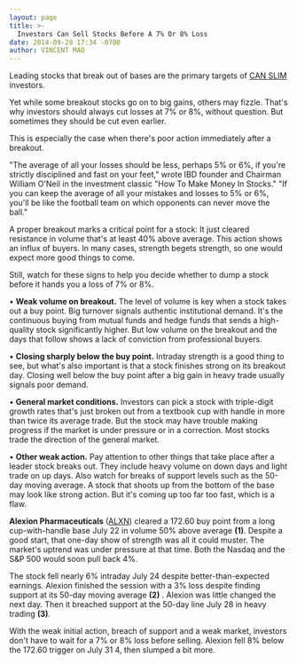```yaml
---
layout: page
title: >-
  Investors Can Sell Stocks Before A 7% Or 8% Loss
date: 2014-09-29 17:34 -0700
author: VINCENT MAO
---
```





Leading stocks that break out of bases are the primary targets of [CAN SLIM](http://education.investors.com/) investors.


Yet while some breakout stocks go on to big gains, others may fizzle. That's why investors should always cut losses at 7% or 8%, without question. But sometimes they should be cut even earlier.


This is especially the case when there's poor action immediately after a breakout.


"The average of all your losses should be less, perhaps 5% or 6%, if you're strictly disciplined and fast on your feet," wrote IBD founder and Chairman William O'Neil in the investment classic "How To Make Money In Stocks." "If you can keep the average of all your mistakes and losses to 5% or 6%, you'll be like the football team on which opponents can never move the ball."


A proper breakout marks a critical point for a stock: It just cleared resistance in volume that's at least 40% above average. This action shows an influx of buyers. In many cases, strength begets strength, so one would expect more good things to come.


Still, watch for these signs to help you decide whether to dump a stock before it hands you a loss of 7% or 8%.


• **Weak volume on breakout.** The level of volume is key when a stock takes out a buy point. Big turnover signals authentic institutional demand. It's the continuous buying from mutual funds and hedge funds that sends a high-quality stock significantly higher. But low volume on the breakout and the days that follow shows a lack of conviction from professional buyers.


• **Closing sharply below the buy point.** Intraday strength is a good thing to see, but what's also important is that a stock finishes strong on its breakout day. Closing well below the buy point after a big gain in heavy trade usually signals poor demand.


• **General market conditions.** Investors can pick a stock with triple-digit growth rates that's just broken out from a textbook cup with handle in more than twice its average trade. But the stock may have trouble making progress if the market is under pressure or in a correction. Most stocks trade the direction of the general market.


• **Other weak action.** Pay attention to other things that take place after a leader stock breaks out. They include heavy volume on down days and light trade on up days. Also watch for breaks of support levels such as the 50-day moving average. A stock that shoots up from the bottom of the base may look like strong action. But it's coming up too far too fast, which is a flaw.


**Alexion Pharmaceuticals** ([ALXN](https://research.investors.com/quote.aspx?symbol=ALXN)) cleared a 172.60 buy point from a long cup-with-handle base July 22 in volume 50% above average **(1)**. Despite a good start, that one-day show of strength was all it could muster. The market's uptrend was under pressure at that time. Both the Nasdaq and the S&P 500 would soon pull back 4%.


The stock fell nearly 6% intraday July 24 despite better-than-expected earnings. Alexion finished the session with a 3% loss despite finding support at its 50-day moving average **(2)** . Alexion was little changed the next day. Then it breached support at the 50-day line July 28 in heavy trading **(3)**.


With the weak initial action, breach of support and a weak market, investors don't have to wait for a 7% or 8% loss before selling. Alexion fell 8% below the 172.60 trigger on July 31 4, then slumped a bit more.




